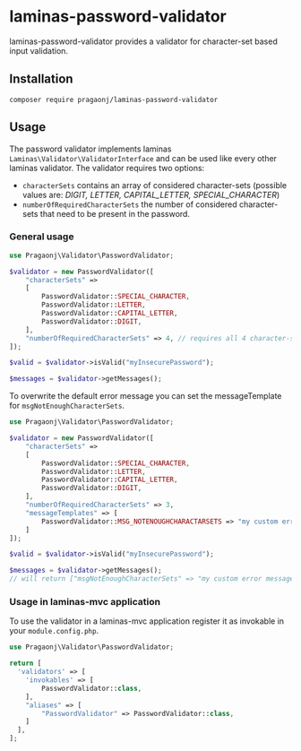 # laminas-password-validator

laminas-password-validator provides a validator for character-set based input validation.

## Installation

`composer require pragaonj/laminas-password-validator`

## Usage

The password validator implements laminas `Laminas\Validator\ValidatorInterface` and can be used like every other laminas validator. The validator requires two options:

- `characterSets`
  contains an array of considered character-sets (possible values are: _DIGIT, LETTER, CAPITAL_LETTER, SPECIAL_CHARACTER_)
- `numberOfRequiredCharacterSets`
  the number of considered character-sets that need to be present in the password.

### General usage

```php
use Pragaonj\Validator\PasswordValidator;

$validator = new PasswordValidator([
    "characterSets" => 
    [
        PasswordValidator::SPECIAL_CHARACTER,
        PasswordValidator::LETTER,
        PasswordValidator::CAPITAL_LETTER,
        PasswordValidator::DIGIT,
    ],
    "numberOfRequiredCharacterSets" => 4, // requires all 4 character-sets to be present in the password
]);

$valid = $validator->isValid("myInsecurePassword");

$messages = $validator->getMessages();
```

To overwrite the default error message you can set the messageTemplate for `msgNotEnoughCharacterSets`.

```php
use Pragaonj\Validator\PasswordValidator;

$validator = new PasswordValidator([
    "characterSets" => 
    [
        PasswordValidator::SPECIAL_CHARACTER,
        PasswordValidator::LETTER,
        PasswordValidator::CAPITAL_LETTER,
        PasswordValidator::DIGIT,
    ],
    "numberOfRequiredCharacterSets" => 3,
    "messageTemplates" => [
        PasswordValidator::MSG_NOTENOUGHCHARACTARSETS => "my custom error message"
    ]
]);

$valid = $validator->isValid("myInsecurePassword");

$messages = $validator->getMessages();
// will return ["msgNotEnoughCharacterSets" => "my custom error message"]
```

### Usage in laminas-mvc application

To use the validator in a laminas-mvc application register it as invokable in your `module.config.php`.

```php
use Pragaonj\Validator\PasswordValidator;

return [
  'validators' => [
    'invokables' => [
        PasswordValidator::class,
    ],
    "aliases" => [
        "PasswordValidator" => PasswordValidator::class,
    ]
  ],
];
```
